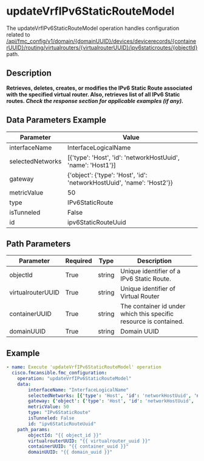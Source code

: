 # updateVrfIPv6StaticRouteModel

The updateVrfIPv6StaticRouteModel operation handles configuration related to [/api/fmc_config/v1/domain/{domainUUID}/devices/devicerecords/{containerUUID}/routing/virtualrouters/{virtualrouterUUID}/ipv6staticroutes/{objectId}](/paths//api/fmc_config/v1/domain/{domain_uuid}/devices/devicerecords/{container_uuid}/routing/virtualrouters/{virtualrouter_uuid}/ipv6staticroutes/{object_id}.md) path.&nbsp;
## Description
**Retrieves, deletes, creates, or modifies the IPv6 Static Route associated with the specified virtual router. Also, retrieves list of all IPv6 Static routes. _Check the response section for applicable examples (if any)._**

## Data Parameters Example
| Parameter | Value |
| --------- | -------- |
| interfaceName | InterfaceLogicalName |
| selectedNetworks | [{'type': 'Host', 'id': 'networkHostUuid', 'name': 'Host1'}] |
| gateway | {'object': {'type': 'Host', 'id': 'networkHostUuid', 'name': 'Host2'}} |
| metricValue | 50 |
| type | IPv6StaticRoute |
| isTunneled | False |
| id | ipv6StaticRouteUuid |

## Path Parameters
| Parameter | Required | Type | Description |
| --------- | -------- | ---- | ----------- |
| objectId | True | string <td colspan=3> Unique identifier of a IPv6 Static Route. |
| virtualrouterUUID | True | string <td colspan=3> Unique identifier of Virtual Router |
| containerUUID | True | string <td colspan=3> The container id under which this specific resource is contained. |
| domainUUID | True | string <td colspan=3> Domain UUID |

## Example
```yaml
- name: Execute 'updateVrfIPv6StaticRouteModel' operation
  cisco.fmcansible.fmc_configuration:
    operation: "updateVrfIPv6StaticRouteModel"
    data:
        interfaceName: "InterfaceLogicalName"
        selectedNetworks: [{'type': 'Host', 'id': 'networkHostUuid', 'name': 'Host1'}]
        gateway: {'object': {'type': 'Host', 'id': 'networkHostUuid', 'name': 'Host2'}}
        metricValue: 50
        type: "IPv6StaticRoute"
        isTunneled: False
        id: "ipv6StaticRouteUuid"
    path_params:
        objectId: "{{ object_id }}"
        virtualrouterUUID: "{{ virtualrouter_uuid }}"
        containerUUID: "{{ container_uuid }}"
        domainUUID: "{{ domain_uuid }}"

```